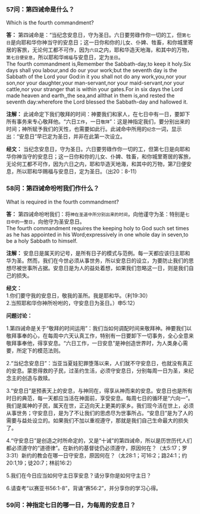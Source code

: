 ### 57问：第四诫命是什么？  
Which is the fourth commandment?  

**答：** 第四诫命是：“当纪念安息日，守为圣日。六日要劳碌作你一切的工，但`第七日`是向耶和华你神当守的安息日；这一日你和你的儿女、仆婢、牲畜，和你城里寄居的客旅，无论何工都不可作，因为`六日`之内，耶和华造天地海，和其中的万物，`第七日便安息`，所以耶和华`赐福`与安息日，定为`圣日`。  
The fourth commandment is,Remember the Sabbath-day,to keep it holy.Six days shall you labour,and do our your work;but the seventh day is the Sabbath of the Lord your God:in it you shall not do any work,you,nor your son,nor your daughter,your man-servant,nor your maid-servant,nor your cattle,nor your stranger that is within your gates.For in six days the Lord made heaven and earth,,the sea,and allthat in them is,and rested the seventh day:wherefore the Lord blessed the Sabbath-day and hallowed it.  

**注解：** 此诫命定下我们敬拜的时间：神要我们和家人，在七日中有一日，要卸下所有事务来专心敬拜他。“六日`工作`，一日`敬拜`”：这是神指定我们，要分别出来的时间；神所赋予我们的天性，也需要如此行。此诫命中所用的`纪念`一词，显示出：“安息日”早已定为圣日，并非在此第一次设立。  

**经文：** 当纪念安息日，守为圣日。六日要劳碌作你一切的工，但第七日是向耶和华你神当守的安息日；这一日你和你的儿女、仆婢、牲畜，和你城里寄居的客旅，无论何工都不可作，因为六日之内，耶和华造天地海，和其中的万物，第7日便安息，所以耶和华赐福与安息日，定为圣日。（出20：8-11）  


### 58问：第四诫命吩咐我们作什么？  
What is required in the fourth commandment?  

**答：** 第四诫命吩咐我们：将`神在圣道中所分别出来的时间`，向他谨守为圣：特别是`七日中的一整日`，向他守为圣安息日。  
The fourth commandment requires the keeping holy to God such set times as he has appointed in his Word;expressively in one whole day in seven,to be a holy Sabbath to himself.  

**注解：** 安息日是属天的记号，是所有日子的模式与范例。每一天都应该归主耶和华为圣。然而，我们在今世必须从事世务，所以安息日的设立，为要防止我们的思想尽被世事所占据。安息日是为人的益处着想，如果我们忽略这一日，则是我们自己的损失。  

**经文：**  
1.你们要守我的安息日，敬我的圣所。我是耶和华。（利19:30）  
2.当照耶和华你神所吩咐的，守安息日为圣日。）申5:12）  

**问题讨论：**  

1.第四诫命是关于“敬拜的时间运用”：我们当如何调配时间来敬拜神。神要我们以敬拜事奉的心，在每周中六天认真工作，特别有一日要卸下一切事务，全心全意来敬拜事奉他，得享安息。“六日工作，一日安息”是神创造世界时，为人类身心需要，所定下的模范法则。  

2.“当纪念安息日”：当亚当夏娃犯罪堕落以来，人们就不守安息日，也就没有真正的安息。蒙恩得救的子民，过圣约生活，必须守安息日，分别每周一日为圣，来纪念主的创造与救赎。  

3.“安息日”是预表天上的安息，与神同在，得享从神而来的安息。安息日也是所有时日的典范，每一天都应当活在神面前，享受安息。每周七日的循环是“六向一”。我们是属神的子民，属天在世，正迈向天上更美的家乡。我们现今活在世上，必须从事世务；守安息日，是为了不让我们的思虑尽为世事所占。“安息日”是为了人的需要与益处设立的。如果我们不加以重视遵守，那就是我们自己生命最大的损失了。  

4.“守安息日”是创造之时所命定的，又是“十诫”的第四诫命，所以是历世历代人们都必须遵守的“道德律”。在新约的基督徒仍必须遵守，原因何在？（太5:17；罗3:31）新约的教会在哪一日守安息，原因何在？（太28:1；可16:2；路24:1；约20:1,19；徒20:7；林前16:2）  

5.我们在今日应当如何守主日享安息？请分享你是如何守主日？  

6.请查考“以赛亚书56:1-8”，背诵“赛56:2”，并分享你的学习心得。  



### 59问：神指定七日的哪一日，为每周的安息日？

